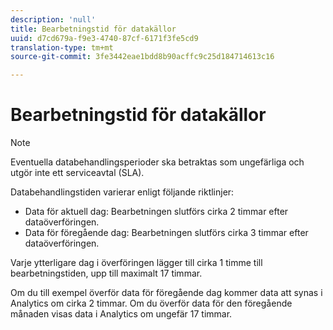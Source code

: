 ```yaml
---
description: 'null'
title: Bearbetningstid för datakällor
uuid: d7cd679a-f9e3-4740-87cf-6171f3fe5cd9
translation-type: tm+mt
source-git-commit: 3fe3442eae1bdd8b90acffc9c25d184714613c16

---
```



# Bearbetningstid för datakällor

>[!NOTE]
>Eventuella databehandlingsperioder ska betraktas som ungefärliga och utgör inte ett serviceavtal (SLA).

Databehandlingstiden varierar enligt följande riktlinjer:

* Data för aktuell dag: Bearbetningen slutförs cirka 2 timmar efter dataöverföringen.
* Data för föregående dag: Bearbetningen slutförs cirka 3 timmar efter dataöverföringen.

Varje ytterligare dag i överföringen lägger till cirka 1 timme till bearbetningstiden, upp till maximalt 17 timmar.

Om du till exempel överför data för föregående dag kommer data att synas i Analytics om cirka 2 timmar. Om du överför data för den föregående månaden visas data i Analytics om ungefär 17 timmar.
